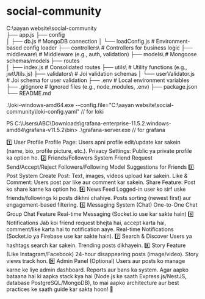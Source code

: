 # social-community

C:\aayan website\social-community\
├── app.js
├── config\
│   ├── db.js                  # MongoDB connection
│   └── loadConfig.js          # Environment-based config loader
├── controllers\               # Controllers for business logic
├── middleware\                # Middleware (e.g., auth, validation)
├── models\                    # Mongoose schemas/models
├── routes\
│   ├── index.js               # Consolidated routes
├── utils\                     # Utility functions (e.g., jwtUtils.js)
├── validators\                # Joi validation schemas
│   └── userValidator.js       # Joi schema for user validation
├── .env                       # Local environment variables
├── .gitignore                 # Ignored files (e.g., node_modules, .env)
├── package.json
└── README.md

.\loki-windows-amd64.exe --config.file="C:\aayan website\social-community\loki-config.yaml" // for loki

PS C:\Users\ABC\Downloads\grafana-enterprise-11.5.2.windows-amd64\grafana-v11.5.2\bin> .\grafana-server.exe // for grafana



1️⃣ User Profile
Profile Page: Users apni profile edit/update kar sakein (name, bio, profile picture, etc.).
Privacy Settings: Public ya private profile ka option ho.
2️⃣ Friends/Followers System
Friend Request Send/Accept/Reject
Followers/Following Model
Suggestions for Friends
3️⃣ Post System
Create Post: Text, images, videos upload kar sakein.
Like & Comment: Users post par like aur comment kar sakein.
Share Feature: Post ko share karne ka option ho.
4️⃣ News Feed
Logged-in user ko sirf uske friends/followings ki posts dikhni chahiye.
Posts sorting (newest first) aur engagement-based filtering.
5️⃣ Messaging System (Chat)
One-to-One Chat
Group Chat Feature
Real-time Messaging (Socket.io use kar sakte hain)
6️⃣ Notifications
Jab koi friend request bhejta hai, accept karta hai, comment/like karta hai to notification aaye.
Real-time Notifications (Socket.io ya Firebase use kar sakte hain).
7️⃣ Search & Discover
Users ya hashtags search kar sakein.
Trending posts dikhayein.
8️⃣ Story Feature (Like Instagram/Facebook)
24-hour disappearing posts (image/video).
Story views track hon.
9️⃣ Admin Panel (Optional)
Users aur posts ko manage karne ke liye admin dashboard.
Reports aur bans ka system.
Agar aapko bataana hai ki aapka stack kya hai (Node.js ke saath Express.js/NestJS, database PostgreSQL/MongoDB), to mai aapko architecture aur best practices ke saath guide kar sakta hoon! 🚀